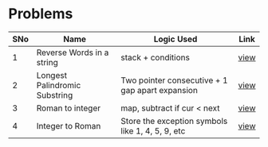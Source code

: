 # Problems

SNo | Name | Logic Used | Link |
----|------|------------|------|
1 | Reverse Words in a string | stack + conditions | [view](reverse_words.cpp)
2 | Longest Palindromic Substring | Two pointer consecutive + 1 gap apart expansion | [view](longest_palindromic_substring.cpp)
3 | Roman to integer | map, subtract if cur < next | [view](roman_to_integer.cpp)
4 | Integer to Roman | Store the exception symbols like 1, 4, 5, 9, etc | [view](integer_to_roman.cpp) 